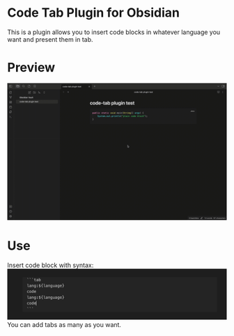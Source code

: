 # Code Tab Plugin for Obsidian

This is a plugin allows you to insert code blocks in whatever language you want and present them in tab.

# Preview
![](docs/use.gif)

# Use
Insert code block with syntax:
![](docs/syntax.png)
You can add tabs as many as you want.